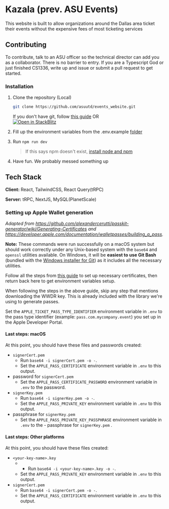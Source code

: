 # Kazala (prev. ASU Events)

This website is built to allow organizations around the Dallas area ticket their events without the expensive fees of most ticketing services

## Contributing

To contribute, talk to an ASU officer so the technical director can add you as a collaborator. There is no barrier to entry. If you are a Typescript God or just finished CS1336, write up and issue or submit a pull request to get started.

### Installation

1. Clone the repository (Local)
   ```sh
   git clone https://github.com/asuutd/events_website.git
   ```
   If you don't have git, follow [this guide](https://github.com/git-guides/install-git)
   OR  
   [![Open in StackBlitz](https://developer.stackblitz.com/img/open_in_stackblitz.svg)](https://stackblitz.com/github/asuutd/events_website)
2. Fill up the environment variables from the .env.example [folder](https://github.com/asuutd/website/blob/master/README.md)

3. Run `npm run dev `
   > If this says npm doesn't exist,
   > [install node and npm](https://docs.npmjs.com/downloading-and-installing-node-js-and-npm)
4. Have fun. We probably messed something up

## Tech Stack

**Client:** React, TailwindCSS, React Query(tRPC)

**Server:** tRPC, NextJS, MySQL(PlanetScale)


### Setting up Apple Wallet generation

*Adapted from https://github.com/alexandercerutti/passkit-generator/wiki/Generating-Certificates and https://developer.apple.com/documentation/walletpasses/building_a_pass.*

**Note:** These commands were run successfully on a macOS system but should work correctly under any Unix-based system with the `base64` and `openssl` utilities available. On Windows, it will be **easiest to use Git Bash** (bundled with the [Windows installer for Git](https://git-scm.com/download/win)) as it includes all the necessary utilities.

Follow all the steps from [this guide](https://github.com/alexandercerutti/passkit-generator/wiki/Generating-Certificates#ready-set-steps) to set up necessary certificates, then return back here to get environment variables setup.

When following the steps in the above guide, skip any step that mentions downloading the WWDR key. This is already included with the library we're using to generate passes.

Set the `APPLE_TICKET_PASS_TYPE_IDENTIFIER` environment variable in `.env` to the pass type identifier (example: `pass.com.mycompany.event`) you set up in the Apple Developer Portal.

#### Last steps: macOS
At this point, you should have these files and passwords created:

- `signerCert.pem`
  - Run `base64 -i signerCert.pem -o -`.
  - Set the `APPLE_PASS_CERTIFICATE` environment variable in `.env` to this output.
- password for `signerCert.pem`
  - Set the `APPLE_PASS_CERTIFICATE_PASSWORD` environment variable in `.env` to the password.
- `signerKey.pem`
  - Run `base64 -i signerKey.pem -o -`.
  - Set the `APPLE_PASS_PRIVATE_KEY` environment variable in `.env` to this output.
- passphrase for `signerKey.pem`
  - Set the `APPLE_PASS_PRIVATE_KEY_PASSPHRASE` environment variable in `.env` to the - passphrase for `signerKey.pem`
.

#### Last steps: Other platforms
At this point, you should have these files created:

- `<your-key-name>.key`
  - - Run `base64 -i <your-key-name>.key -o -`.
  - Set the `APPLE_PASS_PRIVATE_KEY` environment variable in `.env` to this output.
- `signerCert.pem`
  - Run `base64 -i signerCert.pem -o -`.
  - Set the `APPLE_PASS_CERTIFICATE` environment variable in `.env` to this output.

